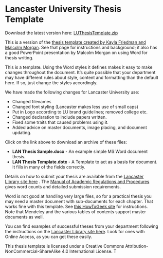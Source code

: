 # Lancaster University Thesis Template

Download the latest version here: [LUThesisTemplate.zip](https://github.com/charlesweir/LUThesisTemplate/releases/download/1.2/LUThesisTemplate.zip)

This is a version of the [thesis template created by Kayla Friedman and Malcolm Morgan](https://neuraldischarge.wordpress.com/2013/11/05/the-only-phdmasters-thesis-template-for-word-you-will-ever-need/). See that page for instructions and background; it also has a good PowerPoint presentation by Malcolm Morgan on using Word for thesis writing.

This is a template. Using the Word styles it defines makes it easy to make changes throughout the document. It’s quite possible that your department may have different rules about style, content and formatting than the default here. If so, just change the styles accordingly.

We have made the following changes for Lancaster University use:

 - Changed filenames
 - Changed font styling (Lancaster makes less use of small caps)
 - Put in Logo according to LU brand guidelines; removed college etc.
 - Changed declaration to include papers written.
 - Fixed some traits that caused problems using it.
 - Added advice on master documents, image placing, and document updating.

Click on the link above to download an archive of these files:

* **LAN Thesis Sample.docx** - An example simple MS Word document thesis.
* **LAN Thesis Template.dotx** - A Template to act as a basis for document. It fills in many of the fields correctly.

Details on how to submit your thesis are available from the [Lancaster Library site here](https://www.lancaster.ac.uk/library/how-to/theses/deposit-your-thesis/) .  The [Manual of Academic Regulations and Procedures](https://www.lancaster.ac.uk/academic-standards-and-quality/marp/) gives word counts and detailed submission requirements.

Word is not good at handling very large files, so for a practical thesis you may need a master document with sub-documents for each chapter. That works fine with this template. See [this HowToGeek site](http://www.howtogeek.com/73960/create-a-master-document-in-word-2010-from-multiple-documents/) for instructions. Note that Mendeley and the various tables of contents support master documents as well.

You can find examples of successful theses from your department following the instructions on the [Lancaster Library site here](http://www.lancaster.ac.uk/library/resources/theses-and-dissertations/). Look for ones with Online Access, as you can get these easily.

This thesis template is licensed under a Creative Commons Attribution-NonCommercial-ShareAlike 4.0 International License. T

